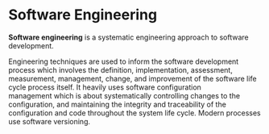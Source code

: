 # Software Engineering
**Software engineering** is a systematic engineering approach to software development.

Engineering techniques are used to inform the software development process which involves the definition, implementation, assessment, measurement, management, change, and improvement of the software life cycle process itself. It heavily uses software configuration management which is about systematically controlling changes to the configuration, and maintaining the integrity and traceability of the configuration and code throughout the system life cycle. Modern processes use software versioning.